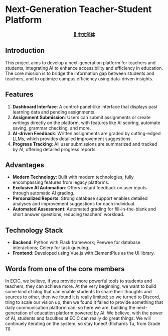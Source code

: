 # Next-Generation Teacher-Student Platform

<div align="center">
  
[**🔣 中文简体**](./README_zh.md)

</div>

## Introduction
This project aims to develop a next-generation platform for teachers and students, integrating AI to enhance accessibility and efficiency in education. The core mission is to bridge the information gap between students and teachers, and to optimize campus efficiency using data-driven insights.

## Features
1. **Dashboard Interface**: A control-panel-like interface that displays past learning data and pending assignments.
2. **Assignment Submission**: Users can submit assignments or create writings directly on the platform, with features like AI scoring, automate saving, grammar checking, and more.
3. **AI-driven Feedback**: Written assignments are graded by cutting-edged LLMs, which provides detailed improvement suggestions.
4. **Progress Tracking**: All user submissions are summarized and tracked by AI, offering detailed progress reports.

## Advantages
- **Modern Technology**: Built with modern technologies, fully encompassing features from legacy platforms.
- **Exclusive AI Automation**: Offers instant feedback on user inputs through automatic AI grading.
- **Personalized Reports**: Strong database support enables detailed analyses and improvement suggestions for each individual.
- **Automated Assessment**: Automated grading for fill-in-the-blank and short answer questions, reducing teachers' workload.

## Technology Stack
- **Backend**: Python with Flask framework; Peewee for database interactions; Celery for task queuing.
- **Frontend**: Developed using Vue.js with ElementPlus as the UI library.

## Words from one of the core members

In ECIC, we believe, if you provide more powerful tools to students and teachers, they can achieve more. At the very beginning, we want to build some kind of blog that can enable students to share their thoughts and sources to other, then we found it is really limited; so we turned to Discord, tring to scale our vision up, then we found it failed to provide something that daily communication platform can; so here we are, building the next-generation of education platform powered by AI. We believe, with the power of AI, students and faculties at ECIC can really do great things. We will continuely iterating on the system, so stay tuned! (Richards Tu, from Grade 11)
